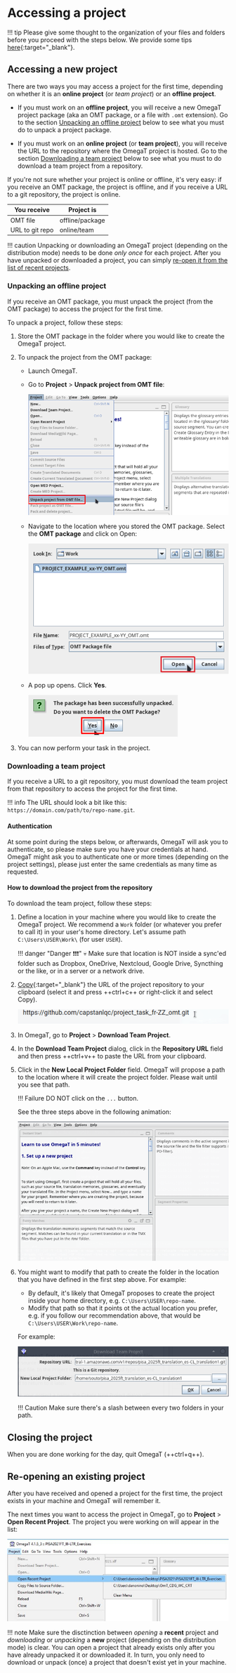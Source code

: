 # Accessing a project

!!! tip
    Please give some thought to the organization of your files and folders before you proceed with the steps below. We provide some tips [here](../../misc/tips/#file-organization){:target="_blank"}.
    <!-- @todo: add file organization tips -->

## Accessing a new project

There are two ways you may access a project for the first time, depending on whether it is an **online project** (or _team project_) or an **offline project**.

+ If you must work on an **offline project**, you will receive a new OmegaT project package (aka an OMT package, or a file with `.omt` extension). Go to the section [Unpacking an offline project](#unpacking-an-offline-project) below to see what you must do to unpack a project package.

+ If you must work on an **online project** (or **team project**), you will receive the URL to the repository where the OmegaT project is hosted. Go to the section [Downloading a team project](#downloading-a-team-project) below to see what you must to do download a team project from a repository.

If you're not sure whether your project is online or offline, it's very easy: if you receive an OMT package, the project is offline, and if you receive a URL to a git repository, the project is online.

| You receive | Project is |
|-----------------|---------|
| OMT file | offline/package |
| URL to git repo | online/team |


!!! caution
    Unpacking or downloading an OmegaT project (depending on the distribution mode) needs to be done _only once_ for each project. After you have unpacked or downloaded a project, you can simply [re-open it from the list of recent projects](re-opening-an-existing-project).
    <!-- @todo: " If you unpack the OMT file again, you might overwrite your changes and lose your work." to be tested... -->

### Unpacking an offline project

If you receive an OMT package, you must unpack the project (from the OMT package) to access the project for the first time.

To unpack a project, follow these steps:

1. Store the OMT package in the folder where you would like to create the OmegaT project.<!-- @todo: tips on file organization -->

2. To unpack the project from the OMT package:

   + Launch OmegaT.

   + Go to **Project** > **Unpack project from OMT file**:<!-- @todo: update screenshot -->

      ![](../_assets/img/01_import_omt_package.png)
      <!-- @todo: update screenshot, current version -->

      <!-- ![](../_assets/img/01_import_omt_package.jpg){ align=right } -->

   + Navigate to the location where you stored the OMT package. Select the **OMT package** and click on Open:

      ![](../_assets/img/02_open_omt_package.png)

   + A pop up opens. Click **Yes**.

      ![](../_assets/img/03_delete_original_package.png)

4. You can now perform your task in the project.


### Downloading a team project

If you receive a URL to a git repository, you must download the team project from that repository to access the project for the first time.

!!! info
    The URL should look a bit like this: `https://domain.com/path/to/repo-name.git`.

#### Authentication

At some point during the steps below, or afterwards, OmegaT will ask you to authenticate, so please make sure you have your credentials at hand. OmegaT might ask you to authenticate one or more times (depending on the project settings), please just enter the same credentials as many time as requested.

#### How to download the project from the repository

To download the team project, follow these steps:

1. Define a location in your machine where you would like to create the OmegaT project. We recommend a `Work` folder (or whatever you prefer to call it) in your user's home directory. Let's assume path `C:\Users\USER\Work\` (for user `USER`).

   !!! danger "Danger ❗❗❗"
       💀
       Make sure that location is NOT inside a sync'ed folder such as Dropbox, OneDrive, Nextcloud, Google Drive, Syncthing or the like, or in a server or a network drive.

2. [Copy](../../tips/#how-to-copy-paste-a-url){:target="_blank"} the URL of the project repository to your clipboard (select it and press ++ctrl+c++ or right-click it and select Copy).

   ![](../_assets/img/copy-url.gif)

3. In OmegaT, go to **Project** > **Download Team Project**.
   <!-- @todo: update screenshot -->
   <!-- ![](../_assets/img/download-team-project.png) -->

   <!-- That will open the **Download Team Project** dialog. -->
   <!-- ![](../_assets/img/download-git-dialog.png) -->

4. In the **Download Team Project** dialog, click in the **Repository URL** field and then press ++ctrl+v++ to paste the URL from your clipboard.

5. Click in the **New Local Project Folder** field. OmegaT will propose a path to the location where it will create the project folder. Please wait until you see that path.

   !!! Failure
       DO NOT click on the `...` button.

   <!-- ![](../_assets/img/download-git-dialog-default-values.png) -->
   <!-- ![](../_assets/img/download-team-project.gif) -->

   See the three steps above in the following animation:

   ![](../_assets/img/omt-download-team-proj-up-to-local-path.gif)


6. You might want to modify that path to create the folder in the location that you have defined in the first step above. For example:

   + By default, it's likely that OmegaT proposes to create the project inside your home directory, e.g. `C:\Users\USER\repo-name`.
   + Modify that path so that it points ot the actual location you prefer, e.g. if you follow our recommendation above, that would be `C:\Users\USER\Work\repo-name`.

   For example:

   ![](../_assets/img/omt-download-team-proj-edit-local-path.gif)


   !!! Caution
       Make sure there's a slash between every two folders in your path.
<!-- To do that:

    + Copy the path to the location where you want to create the project, e.g. `C:/Work/`.
    ![](../_assets/img/download-git-dialog-copy-path.gif)
    + Then, in the **New Local Project Folder** field, select the part of the path up to the slash before the project folder and delete it.
    + Then, press ++ctrl+v++ to paste your path in replacement of the deleted part.
    ![](../_assets/img/download-git-dialog-update-path.gif)
    !!! Caution
        Make sure there's a slash between the path that you paste and the project folder name.

-->


## Closing the project

When you are done working for the day, quit OmegaT (++ctrl+q++).


## Re-opening an existing project

After you have received and opened a project for the first time, the project exists in your machine and OmegaT will remember it.

The next times you want to access the project in OmegaT, go to **Project** > **Open Recent Project**. The project you were working on will appear in the list:

![](../_assets/img/04_open_recent_project.jpg)


!!! note
    Make sure the disctinction between _opening_ a **recent** project and _downloading_ or _unpacking_ a **new** project (depending on the distribution mode) is clear. You can open a project that already exists only after you have already unpacked it or downloaded it. In turn, you only need to download or unpack (once) a project that doesn't exist yet in your machine.
